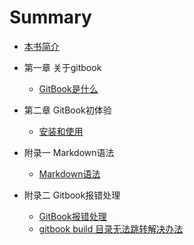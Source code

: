# Summary
* [本书简介](jianjie.md)


* 第一章 关于gitbook
  * [GitBook是什么](README.md)


* 第二章 GitBook初体验
    * [安装和使用](install.md)

* 附录一 Markdown语法
    * [Markdown语法](MarkdownLanguage.md)

* 附录二 Gitbook报错处理
    * [GitBook报错处理](gitbookError.md)
    * [gitbook build 目录无法跳转解决办法](outToHtml.md)
